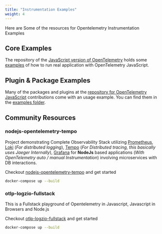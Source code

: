 ```yaml
---
title: "Instrumentation Examples"
weight: 4
---
```


Here are Some of the resources for Opentelemetry Instrumentation Examples

## Core Examples

The repository of the [JavaScript version of OpenTelemetry](https://github.com/svrnm/opentelemetry-js) holds some
[examples](https://github.com/svrnm/opentelemetry-js/tree/main/examples) of how to run real application with OpenTelemetry JavaScript.

## Plugin & Package Examples

Many of the packages and plugins at the [repository for OpenTelemetry JavaScript](https://github.com/open-telemetry/opentelemetry-js-contrib/)
contributions come with an usage example. You can find them in the [examples folder](https://github.com/open-telemetry/opentelemetry-js-contrib/tree/main/examples).

## Community Resources

### nodejs-opentelemetry-tempo

Project demonstrating Complete Observability Stack utilizing [Prometheus](https://prometheus.io/), [Loki](https://grafana.com/oss/loki/) (_For distributed logging_), [Tempo](https://grafana.com/oss/tempo/) (_For Distributed tracing, this basically uses Jaeger Internally_), [Grafana](https://grafana.com/grafana/) for **NodeJs** based applications (_With OpenTelemetry auto / manual Instrumentation_) involving microservices with DB interactions.

Checkout [nodejs-opentelemetry-tempo](https://github.com/mnadeem/nodejs-opentelemetry-tempo) and get started

```bash
docker-compose up --build
```

### otlp-logzio-fullstack

This is a Fullstack playground of Opentelemetry in Javascript, Javascript in Browsers and Node.js

Checkout [otlp-logzio-fullstack](https://github.com/niko-achilles/otlp-logzio-fullstack) and get started

```bash
docker-compose up --build
```
